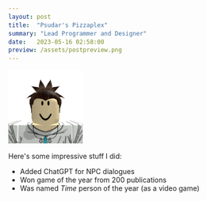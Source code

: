 ```yaml
---
layout: post
title:  "Psudar's Pizzaplex"
summary: "Lead Programmer and Designer"
date:   2023-05-16 02:58:00
preview: /assets/postpreview.png
---
```


![Picture 1](assets/psudar_avatar.png)

Here's some impressive stuff I did:

* Added ChatGPT for NPC dialogues
* Won game of the year from 200 publications
* Was named *Time* person of the year (as a video game)
